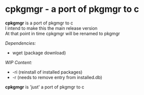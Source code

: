 # cpkgmgr - a port of pkgmgr to c

**cpkgmgr** is a port of pkgmgr to c  
I intend to make this the main release version  
At that point in time cpkgmgr will be renamed to pkgmgr  

*Dependencies:*  
- wget (package download)  

*WIP Content:*  
- -ri (reinstall of installed packages)  
- -r (needs to remove entry from installed.db)  

  
**cpkgmgr** is 'just' a port of pkgmgr to c
